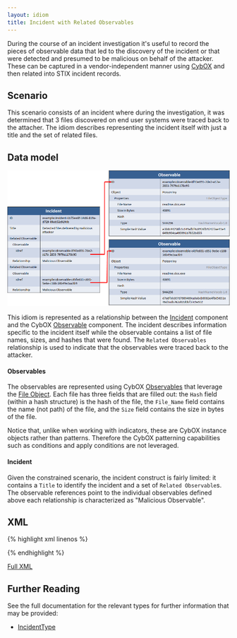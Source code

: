 ```yaml
---
layout: idiom
title: Incident with Related Observables
---
```


During the course of an incident investigation it's useful to record the pieces of observable data that led to the discovery of the incident or that were detected and presumed to be malicious on behalf of the attacker. These can be captured in a vendor-independent manner using [CybOX](http://cybox.mitre.org) and then related into STIX incident records.

## Scenario

This scenario consists of an incident where during the investigation, it was determined that 3 files discovered on end user systems were traced back to the attacher. The idiom describes representing the incident itself with just a title and the set of related files.

## Data model

<img src="diagram.png" alt="Observables related to an incident" />

This idiom is represented as a relationship between the [Incident](/documentation/incident/IncidentType) component and the CybOX [Observable](/documentation/cybox/ObservableType) component. The incident describes information specific to the incident itself while the observable contains a list of file names, sizes, and hashes that were found. The `Related Observables` relationship is used to indicate that the observables were traced back to the attacker.

#### Observables

The observables are represented using CybOX [Observables](/documentation/cybox/ObservableType) that leverage the [File Object](/documentation/FileObj/FileObjectType). Each file has three fields that are filled out: the `Hash` field (within a hash structure) is the hash of the file, the `File_Name` field contains the name (not path) of the file, and the `Size` field contains the size in bytes of the file.

Notice that, unlike when working with indicators, these are CybOX instance objects rather than patterns. Therefore the CybOX patterning capabilities such as conditions and apply conditions are not leveraged.

#### Incident

Given the constrained scenario, the incident construct is fairly limited: it contains a `Title` to identify the incident and a set of `Related Observable`s. The observable references point to the individual observables defined above each relationship is characterized as "Malicious Observable".

## XML

{% highlight xml linenos %}

{% endhighlight %}

[Full XML](sample.xml)

## Further Reading

See the full documentation for the relevant types for further information that may be provided:

* [IncidentType](/documentation/incident/IncidentType)